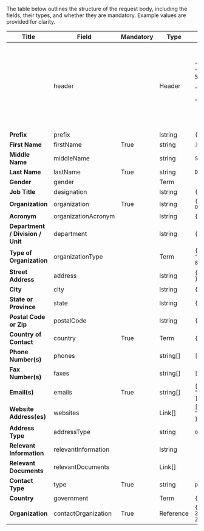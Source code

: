 <script setup>
  import { useClearingHouse } from "@/utils/composables"
  const { clearingHouseBase } = useClearingHouse()
</script>


The table below outlines the structure of the request body, including the fields, their types, and whether they are mandatory. Example values are provided for clarity.

<table class="schema-table" style="table-layout: fixed; width: 100%;">
  <thead>
    <tr>
      <th style="width: 40%;">Title</th>
      <th style="width: 20%;">Field</th>
      <th style="width: 10%;">Mandatory</th>
      <th style="width: 10%;">Type</th>
      <th style="width: 20%;">Example</th>
    </tr>
  </thead>
  <tbody>
    <tr>
      <td></td>
      <td>header</td>
      <td></td>
      <td><a :href="clearingHouseBase('/custom-types.html#header')">Header</a></td>
      <td><code>
            {
              "identifier": "068C83BA-995F-08C3-50CE-AD43545B3EB5",
              "schema": "contact",
              "languages": [
                "en"
              ]
            }
          </code></td>
    </tr>
    <tr>
      <td><strong>Prefix</strong></td>
      <td>prefix</td>
      <td></td>
      <td>lstring</td>
      <td><code>{ en:"Mr" }</code></td>
    </tr>
    <tr>
      <td><strong>First Name</strong></td>
      <td>firstName</td>
      <td>True</td>
      <td>string</td>
      <td><code>John</code></td>
    </tr>
    <tr>
      <td><strong>Middle Name</strong></td>
      <td>middleName</td>
      <td></td>
      <td>string</td>
      <td><code>Smith</code></td>
    </tr>
    <tr>
      <td><strong>Last Name</strong></td>
      <td>lastName</td>
      <td>True</td>
      <td>string</td>
      <td><code>Doe</code></td>
    </tr>
    <tr>
      <td><strong>Gender</strong></td>
      <td>gender</td>
      <td></td>
      <td><a :href="clearingHouseBase('/custom-types.html#term')">Term</a></td>
      <td></td>
    </tr>
    <tr>
      <td><strong>Job Title</strong></td>
      <td>designation</td>
      <td></td>
      <td>lstring</td>
      <td><code>{ en:"Software" }</code></td>
    </tr>
    <tr>
      <td><strong>Organization</strong></td>
      <td>organization</td>
      <td>True</td>
      <td>lstring</td>
      <td><code>{ "en": "Test Organization" }</code></td>
    </tr>
    <tr>
      <td><strong>Acronym</strong></td>
      <td>organizationAcronym</td>
      <td></td>
      <td>lstring</td>
      <td><code>{ "en": "CSBD" }</code></td>
    </tr>
    <tr>
      <td><strong>Department / Division / Unit</strong></td>
      <td>department</td>
      <td></td>
      <td>lstring</td>
      <td><code>{ "en": "Division" }</code></td>
    </tr>
    <tr>
      <td><strong><a :href="clearingHouseBase('/thesaurus/authority/organization-types')">Type of Organization</a></strong></td>
      <td>organizationType</td>
      <td></td>
      <td><a :href="clearingHouseBase('/custom-types.html#term')">Term</a></td>
      <td><code>{ "identifier": "86D464C3-B5BB-4B02-85E4-1AAD8D64CD27" }</code></td>
    </tr>
    <tr>
      <td><strong>Street Address</strong></td>
      <td>address</td>
      <td></td>
      <td>lstring</td>
      <td><code>{ "en": "560 Franklin" }</code></td>
    </tr>
    <tr>
      <td><strong>City</strong></td>
      <td>city</td>
      <td></td>
      <td>lstring</td>
      <td><code>{ "en": "Cambridge" }</code></td>
    </tr>
    <tr>
      <td><strong>State or Province</strong></td>
      <td>state</td>
      <td></td>
      <td>lstring</td>
      <td><code>{ "en": "Ontario" }</code></td>
    </tr>
    <tr>
      <td><strong>Postal Code or Zip</strong></td>
      <td>postalCode</td>
      <td></td>
      <td>lstring</td>
      <td><code>{ "en": "N1R 7Z1" }</code></td>
    </tr>
    <tr>
      <td><strong>Country of Contact</strong></td>
      <td>country</td>
      <td>True</td>
      <td><a :href="clearingHouseBase('/custom-types.html#term')">Term</a></td>
      <td><code>{ "identifier": "ca" }</code></td>
    </tr>
    <tr>
      <td><strong>Phone Number(s)</strong></td>
      <td>phones</td>
      <td></td>
      <td>string[]</td>
      <td><code>[ "54825578896" ]</code></td>
    </tr>
    <tr>
      <td><strong>Fax Number(s)</strong></td>
      <td>faxes</td>
      <td></td>
      <td>string[]</td>
      <td><code>[ "123456" ]</code></td>
    </tr>
    <tr>
      <td><strong>Email(s)</strong></td>
      <td>emails</td>
      <td>True</td>
      <td>string[]</td>
      <td><code>[ "pramodjsam@gmail.com" ]</code></td>
    </tr>
    <tr>
      <td><strong>Website Address(es)</strong></td>
      <td>websites</td>
      <td></td>
      <td><a :href="clearingHouseBase('/custom-types.html#link')">Link[]</a></td>
      <td><code>[ { "url": "http://www.google.com" } ]</code></td>
    </tr>
    <tr>
      <td><strong>Address Type</strong></td>
      <td>addressType</td>
      <td></td>
      <td>string</td>
      <td><code>organization</code></td>
    </tr>
    <tr>
      <td><strong>Relevant Information</strong></td>
      <td>relevantInformation</td>
      <td></td>
      <td>lstring</td>
      <td></td>
    </tr>
    <tr>
      <td><strong>Relevant Documents</strong></td>
      <td>relevantDocuments</td>
      <td></td>
      <td><a :href="clearingHouseBase('/custom-types.html#link')">Link[]</a></td>
      <td></td>
    </tr>
    <tr>
      <td><strong>Contact Type</strong></td>
      <td>type</td>
      <td>True</td>
      <td>string</td>
      <td><code>person</code></td>
    </tr>
    <tr>
      <td><strong><a :href="clearingHouseBase('/thesaurus/general/countries')">Country</a></strong></td>
      <td>government</td>
      <td></td>
      <td><a :href="clearingHouseBase('/custom-types.html#term')">Term</a></td>
      <td><code>{ "identifier": "af" }</code></td>
    </tr>
    <tr>
      <td><strong>Organization</strong></td>
      <td>contactOrganization</td>
      <td>True</td>
      <td><a :href="clearingHouseBase('/custom-types.html#reference')">Reference</a></td>
      <td><code>{ "identifier": "SIMP-22D52282-2FB2-AD2A-2965-476DFF6A7F37@1" }</code></td>
    </tr>    
  </tbody>
</table>
